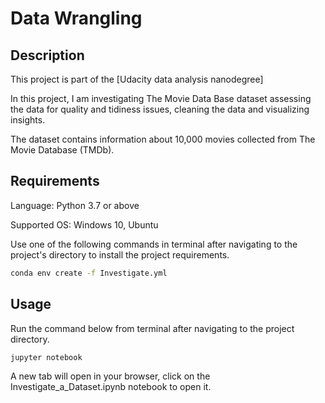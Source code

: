 # Data Wrangling

## Description

This project is part of the [Udacity data analysis nanodegree]

In this project, I am investigating The Movie Data Base dataset assessing the data for quality and tidiness issues, cleaning the data and visualizing insights.

The dataset contains information about 10,000 movies collected from The Movie Database (TMDb).

## Requirements

Language: Python 3.7 or above

Supported OS: Windows 10, Ubuntu

Use one of the following commands in terminal after navigating to the project's directory to install the project requirements.

```bash
conda env create -f Investigate.yml
```

## Usage

Run the command below from terminal after navigating to the project directory.

```bash
jupyter notebook
```
A new tab will open in your browser, click on the Investigate_a_Dataset.ipynb notebook to open it.